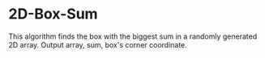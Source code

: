 # 2D-Box-Sum
This algorithm finds the box with the biggest sum in a randomly generated 2D array. Output array, sum, box's corner coordinate.
